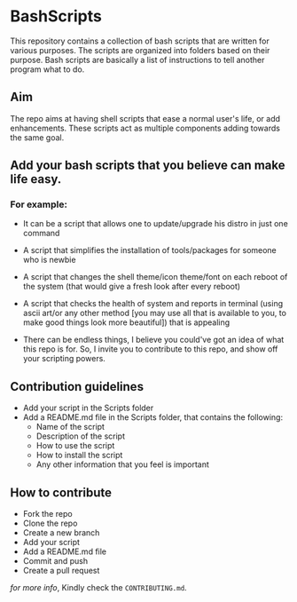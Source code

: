 # BashScripts

This repository contains a collection of bash scripts that are written for various purposes. The scripts are organized into folders based on their purpose. Bash scripts are basically a list of instructions to tell another program what to do.

## Aim

The repo aims at having shell scripts that ease a normal user's life, or add enhancements. These scripts act as multiple components adding towards the same goal.

## Add your bash scripts that you believe can make life easy.

### For example:

- It can be a script that allows one to update/upgrade his distro in just one command

- A script that simplifies the installation of tools/packages for someone who is newbie

- A script that changes the shell theme/icon theme/font on each reboot of the system (that would give a fresh look after every reboot)

- A script that checks the health of system and reports in terminal (using ascii art/or any other method [you may use all that is available to you, to make good things look more beautiful]) that is appealing

- There can be endless things, I believe you could've got an idea of what this repo is for. So, I invite you to contribute to this repo, and show off your scripting powers.

## Contribution guidelines

- Add your script in the Scripts folder
- Add a README.md file in the Scripts folder, that contains the following:
  - Name of the script
  - Description of the script
  - How to use the script
  - How to install the script
  - Any other information that you feel is important

## How to contribute

- Fork the repo
- Clone the repo
- Create a new branch
- Add your script
- Add a README.md file
- Commit and push
- Create a pull request

_for more info_, Kindly check the `CONTRIBUTING.md`.
